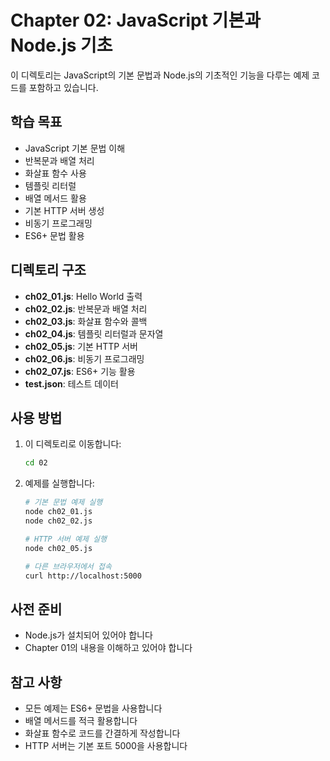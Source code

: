 # Chapter 02: JavaScript 기본과 Node.js 기초

이 디렉토리는 JavaScript의 기본 문법과 Node.js의 기초적인 기능을 다루는 예제 코드를 포함하고 있습니다.

## 학습 목표

- JavaScript 기본 문법 이해
- 반복문과 배열 처리
- 화살표 함수 사용
- 템플릿 리터럴
- 배열 메서드 활용
- 기본 HTTP 서버 생성
- 비동기 프로그래밍
- ES6+ 문법 활용

## 디렉토리 구조

- **ch02_01.js**: Hello World 출력
- **ch02_02.js**: 반복문과 배열 처리
- **ch02_03.js**: 화살표 함수와 콜백
- **ch02_04.js**: 템플릿 리터럴과 문자열
- **ch02_05.js**: 기본 HTTP 서버
- **ch02_06.js**: 비동기 프로그래밍
- **ch02_07.js**: ES6+ 기능 활용
- **test.json**: 테스트 데이터

## 사용 방법

1. 이 디렉토리로 이동합니다:

   ```bash
   cd 02
   ```

2. 예제를 실행합니다:

   ```bash
   # 기본 문법 예제 실행
   node ch02_01.js
   node ch02_02.js

   # HTTP 서버 예제 실행
   node ch02_05.js

   # 다른 브라우저에서 접속
   curl http://localhost:5000
   ```

## 사전 준비

- Node.js가 설치되어 있어야 합니다
- Chapter 01의 내용을 이해하고 있어야 합니다

## 참고 사항

- 모든 예제는 ES6+ 문법을 사용합니다
- 배열 메서드를 적극 활용합니다
- 화살표 함수로 코드를 간결하게 작성합니다
- HTTP 서버는 기본 포트 5000을 사용합니다
